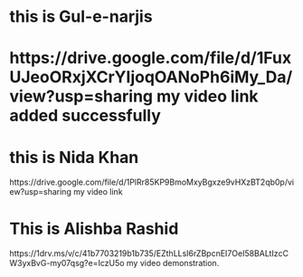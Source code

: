 <h1>this is Gul-e-narjis<h1>
https://drive.google.com/file/d/1FuxUJeoORxjXCrYIjoqOANoPh6iMy_Da/view?usp=sharing
my video link added successfully 
<h1>this is Nida Khan</h1>
  https://drive.google.com/file/d/1PlRr85KP9BmoMxyBgxze9vHXzBT2qb0p/view?usp=sharing
  my video link
<h1>This is Alishba Rashid</h1>
https://1drv.ms/v/c/41b7703219b1b735/EZthLLsI6rZBpcnEI7OeI58BALtIzcCW3yxBvG-my07qsg?e=IczU5o
my video demonstration.
